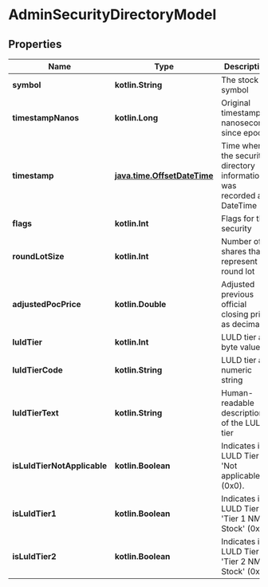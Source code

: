 
# AdminSecurityDirectoryModel

## Properties
| Name | Type | Description | Notes |
| ------------ | ------------- | ------------- | ------------- |
| **symbol** | **kotlin.String** | The stock symbol |  [optional] |
| **timestampNanos** | **kotlin.Long** | Original timestamp in nanoseconds since epoch |  [optional] |
| **timestamp** | [**java.time.OffsetDateTime**](java.time.OffsetDateTime.md) | Time when the security directory information was recorded as DateTime |  [optional] |
| **flags** | **kotlin.Int** | Flags for the security |  [optional] |
| **roundLotSize** | **kotlin.Int** | Number of shares that represent a round lot |  [optional] |
| **adjustedPocPrice** | **kotlin.Double** | Adjusted previous official closing price as decimal |  [optional] |
| **luldTier** | **kotlin.Int** | LULD tier as byte value |  [optional] |
| **luldTierCode** | **kotlin.String** | LULD tier as numeric string |  [optional] |
| **luldTierText** | **kotlin.String** | Human-readable description of the LULD tier |  [optional] |
| **isLuldTierNotApplicable** | **kotlin.Boolean** | Indicates if LULD Tier is &#39;Not applicable&#39; (0x0). |  [optional] |
| **isLuldTier1** | **kotlin.Boolean** | Indicates if LULD Tier is &#39;Tier 1 NMS Stock&#39; (0x1). |  [optional] |
| **isLuldTier2** | **kotlin.Boolean** | Indicates if LULD Tier is &#39;Tier 2 NMS Stock&#39; (0x2). |  [optional] |



